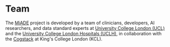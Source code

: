 # Team

The [MiADE](https://www.ucl.ac.uk/health-informatics/research/medical-information-ai-data-extractor-miade) project is developed by a team of clinicians, developers, AI researchers, and data standard experts at [University College London (UCL)](https://www.ucl.ac.uk/health-informatics/) and the [University College London Hospitals (UCLH)]((https://www.uclhospitals.brc.nihr.ac.uk/clinical-research-informatics-unit)), in collaboration with the [Cogstack](https://cogstack.org/) at King's College London (KCL).